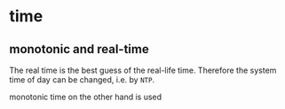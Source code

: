 # time

## monotonic and real-time

The real time is the best guess of the real-life time. Therefore the system time of day
can be changed, i.e. by `NTP`.

monotonic time on the other hand is used  